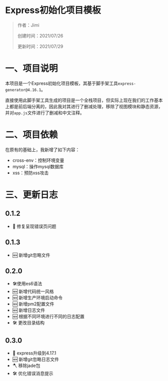# Express初始化项目模板

> 作者：Jimi
>
> 创建时间：2021/07/26
>
> 更新时间：2021/07/29

# 一、项目说明

本项目是一个Express初始化项目模板，其基于脚手架工具`express-generator@4.16.1`。

直接使用此脚手架工具生成的项目是一个全栈项目，但实际上现在我们的工作基本上都是前后端分离的，因此我对其进行了删减处理，移除了视图模块和静态资源，并对`app.js`文件进行了删减和中文注释。

# 二、项目依赖

在原有的基础上，我新增了如下内容：

- cross-env：控制环境变量
- mysql：操作mysql数据库
- xss：预防xss攻击

# 三、更新日志

## 0.1.2

- 🐞 修复呈现错误页问题

## 0.1.3

- 🆕 新增git忽略文件

## 0.2.0
- 🛠使用es6语法
- 🆕 新增代码统一风格
- 🆕 新增生产环境启动命令
- 🆕 新增pm2配置文件
- 🆕 新增日志文件
- 🆕 根据不同环境进行不同的日志配置
- 🛠 更改目录结构

## 0.3.0
- 🚀 express升级到4.17.1
- 🆕 新增git忽略日志文件
- 🪓️ 移除jade包
- 🛠 优化错误消息提示

